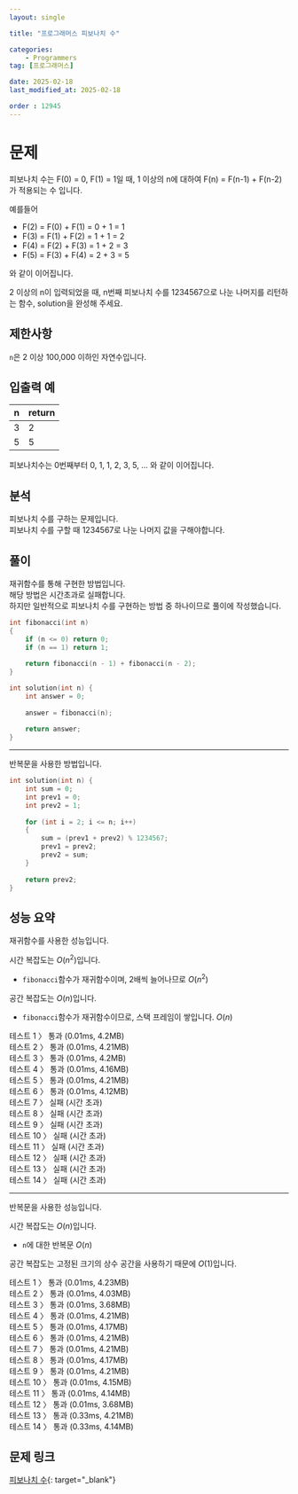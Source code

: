 ```yaml
---
layout: single

title: "프로그래머스 피보나치 수"

categories:
    - Programmers
tag: [프로그래머스]

date: 2025-02-18
last_modified_at: 2025-02-18

order : 12945
---
```


# 문제

피보나치 수는 F(0) = 0, F(1) = 1일 때, 1 이상의 n에 대하여 F(n) = F(n-1) + F(n-2) 가 적용되는 수 입니다.

예를들어

+ F(2) = F(0) + F(1) = 0 + 1 = 1
+ F(3) = F(1) + F(2) = 1 + 1 = 2
+ F(4) = F(2) + F(3) = 1 + 2 = 3
+ F(5) = F(3) + F(4) = 2 + 3 = 5

와 같이 이어집니다.

2 이상의 n이 입력되었을 때, n번째 피보나치 수를 1234567으로 나눈 나머지를 리턴하는 함수, solution을 완성해 주세요.

## 제한사항

`n`은 2 이상 100,000 이하인 자연수입니다.

## 입출력 예

|n|return|
|---|---|
|3|2|
|5|5|

피보나치수는 0번째부터 0, 1, 1, 2, 3, 5, ... 와 같이 이어집니다.

## 분석

피보나치 수를 구하는 문제입니다.  
피보나치 수를 구할 때 1234567로 나눈 나머지 값을 구해야합니다.

## 풀이

재귀함수를 통해 구현한 방법입니다.  
해당 방법은 시간초과로 실패합니다.  
하지만 일반적으로 피보나치 수를 구현하는 방법 중 하나이므로 풀이에 작성했습니다.

```cpp
int fibonacci(int n)
{
    if (n <= 0) return 0;
    if (n == 1) return 1;
    
    return fibonacci(n - 1) + fibonacci(n - 2);
}

int solution(int n) {
    int answer = 0;
    
    answer = fibonacci(n);
    
    return answer;
}
```

---

반복문을 사용한 방법입니다.

```cpp
int solution(int n) {
    int sum = 0;
    int prev1 = 0;
    int prev2 = 1;
    
    for (int i = 2; i <= n; i++)
    {
        sum = (prev1 + prev2) % 1234567;
        prev1 = prev2;
        prev2 = sum;
    }
    
    return prev2;
}
```

## 성능 요약

재귀함수를 사용한 성능입니다.

시간 복잡도는 $O(n^2)$입니다.

- `fibonacci`함수가 재귀함수이며, 2배씩 늘어나므로 $O(n^2)$

공간 복잡도는 $O(n)$입니다.

- `fibonacci`함수가 재귀함수이므로, 스택 프레임이 쌓입니다. $O(n)$

테스트 1 〉 통과 (0.01ms, 4.2MB)  
테스트 2 〉 통과 (0.01ms, 4.21MB)  
테스트 3 〉 통과 (0.01ms, 4.2MB)  
테스트 4 〉 통과 (0.01ms, 4.16MB)  
테스트 5 〉 통과 (0.01ms, 4.21MB)  
테스트 6 〉 통과 (0.01ms, 4.12MB)  
테스트 7 〉 실패 (시간 초과)  
테스트 8 〉 실패 (시간 초과)  
테스트 9 〉 실패 (시간 초과)  
테스트 10 〉 실패 (시간 초과)  
테스트 11 〉 실패 (시간 초과)  
테스트 12 〉 실패 (시간 초과)  
테스트 13 〉 실패 (시간 초과)  
테스트 14 〉 실패 (시간 초과)  

---

반복문을 사용한 성능입니다.

시간 복잡도는 $O(n)$입니다.

- `n`에 대한 반복문 $O(n)$

공간 복잡도는 고정된 크기의 상수 공간을 사용하기 때문에 $O(1)$입니다.

테스트 1 〉 통과 (0.01ms, 4.23MB)  
테스트 2 〉 통과 (0.01ms, 4.03MB)  
테스트 3 〉 통과 (0.01ms, 3.68MB)  
테스트 4 〉 통과 (0.01ms, 4.21MB)  
테스트 5 〉 통과 (0.01ms, 4.17MB)  
테스트 6 〉 통과 (0.01ms, 4.21MB)  
테스트 7 〉 통과 (0.01ms, 4.21MB)  
테스트 8 〉 통과 (0.01ms, 4.17MB)  
테스트 9 〉 통과 (0.01ms, 4.21MB)  
테스트 10 〉 통과 (0.01ms, 4.15MB)  
테스트 11 〉 통과 (0.01ms, 4.14MB)  
테스트 12 〉 통과 (0.01ms, 3.68MB)  
테스트 13 〉 통과 (0.33ms, 4.21MB)  
테스트 14 〉 통과 (0.33ms, 4.14MB)  

## 문제 링크

[피보나치 수](https://school.programmers.co.kr/learn/courses/30/lessons/12945){: target="_blank"}